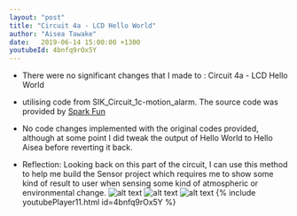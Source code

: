 ```yaml
---
layout: "post"
title: "Circuit 4a - LCD Hello World"
author: "Aisea Tawake"
date:   2019-06-14 15:00:00 +1300
youtubeId: 4bnfq9rOx5Y
---
```

* There were no significant changes that I made to : Circuit 4a - LCD Hello World

* utilising code from SIK_Circuit_1c-motion_alarm. The source code was provided by [Spark Fun](https://learn.sparkfun.com/tutorials/sparkfun-inventors-kit-experiment-guide---v40/circuit-4a-lcd-hello-world)

* No code changes implemented with the original codes provided, although at some point I did tweak the output of Hello World to Hello Aisea before reverting it back.

* Reflection: Looking back on this part of the circuit, I can use this method to help me build the Sensor project which requires me to show some kind of result to user when sensing some kind of atmospheric or environmental change.
![alt text](http://kate.ict.op.ac.nz/~tawaab1/Embedded%20Systems%20Portfolio/images/d11.png "image")
![alt text](http://kate.ict.op.ac.nz/~tawaab1/Embedded%20Systems%20Portfolio/images/c11.png "image")
![alt text](http://kate.ict.op.ac.nz/~tawaab1/Embedded%20Systems%20Portfolio/images/c11a.png "image")
{% include youtubePlayer11.html id=4bnfq9rOx5Y %}